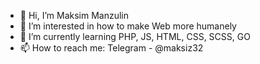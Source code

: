 - 👋 Hi, I’m Maksim Manzulin
- 👀 I’m interested in how to make Web more humanely
- 🌱 I’m currently learning PHP, JS, HTML, CSS, SCSS, GO
- 📫 How to reach me: Telegram - @maksiz32

<!---
maksiz32/maksiz32 is a ✨ special ✨ repository because its `README.md` (this file) appears on your GitHub profile.
You can click the Preview link to take a look at your changes.
--->
